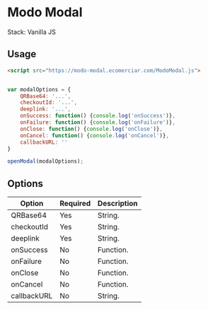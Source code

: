 # Modo Modal

Stack: Vanilla JS

## Usage

```html
<script src="https://modo-modal.ecomerciar.com/ModoModal.js">
```

```js

var modalOptions = {
    QRBase64: '...',
    checkoutId: '...',
    deeplink: '...',
    onSuccess: function() {console.log('onSuccess')},
    onFailure: function() {console.log('onFailure')},
    onClose: function() {console.log('onClose')},
    onCancel: function() {console.log('onCancel')},
    callbackURL: ''
}

openModal(modalOptions);
```

## Options

|Option |Required  | Description|
--- | --- | ---
|QRBase64|Yes|String.|
|checkoutId|Yes|String.|
|deeplink|Yes|String.|
|onSuccess|No|Function.|
|onFailure|No|Function.|
|onClose|No|Function.|
|onCancel|No|Function.|
|callbackURL|No|String.|
